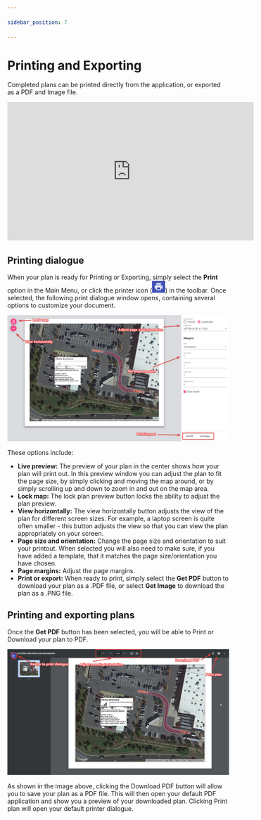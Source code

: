 ```yaml
---

sidebar_position: 7

---
```

# Printing and Exporting

Completed plans can be printed directly from the application, or exported as a PDF and Image file.

<iframe width="560" height="315" src="https://www.youtube.com/embed/tZzqOvNgMI8?si=PG9qo-HqHHTM3vbb" title="YouTube video player" frameborder="0" allow="accelerometer; autoplay; clipboard-write; encrypted-media; gyroscope; picture-in-picture; web-share" referrerpolicy="strict-origin-when-cross-origin" allowfullscreen></iframe>

## Printing dialogue

When your plan is ready for Printing or Exporting, simply select the **Print** option in the Main Menu, or click the printer icon (![printicon](./assets/printicon.png)) in the toolbar. Once selected, the following print dialogue window opens, containing several options to customize your document.

![Print_dialogue](./assets/Print_dialogue.png)

These options include:

- **Live preview:** The preview of your plan in the center shows how your plan will print out. In this preview window you can adjust the plan to fit the page size, by simply clicking and moving the map around, or by simply scrolling up and down to zoom in and out on the map area.
- **Lock map:** The lock plan preview button locks the ability to adjust the plan preview.
- **View horizontally:** The view horizontally button adjusts the view of the plan for different screen sizes. For example, a laptop screen is quite often smaller - this button adjusts the view so that you can view the plan appropriately on your screen.
- **Page size and orientation:** Change the page size and orientation to suit your printout. When selected you will also need to make sure, if you have added a template, that it matches the page size/orientation you have chosen.
- **Page margins:** Adjust the page margins.
- **Print or export:** When ready to print, simply select the **Get PDF** button to download your plan as a .PDF file, or select **Get Image** to download the plan as a .PNG file.

## Printing and exporting plans

Once the **Get PDF** button has been selected, you will be able to Print or Download your plan to PDF.

![Export_dialogue](./assets/Export_dialogue.png)

As shown in the image above, clicking the Download PDF button will allow you to save your plan as a PDF file. This will then open your default PDF application and show you a preview of your downloaded plan. Clicking Print plan will open your default printer dialogue.
